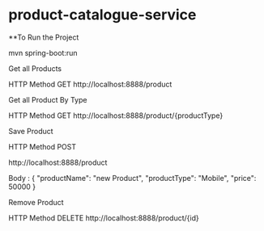# product-catalogue-service

**To Run the Project

mvn spring-boot:run

Get all Products

HTTP Method GET
http://localhost:8888/product 

Get all Product By Type

HTTP Method GET
http://localhost:8888/product/{productType}

Save Product

HTTP Method POST

http://localhost:8888/product 

Body : { 
               "productName": "new Product",
               "productType": "Mobile",
               "price": 50000
           }
    
Remove Product 

HTTP Method DELETE
http://localhost:8888/product/{id}
        
  
